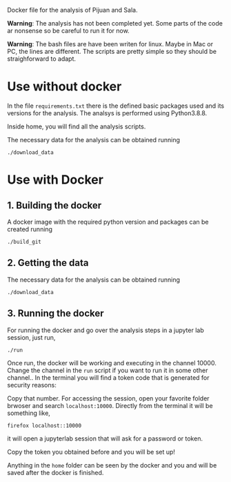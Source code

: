 Docker file for the analysis of Pijuan and Sala.

**Warning**: The analysis has not been completed yet. Some parts of the code ar nonsense so be careful to run it for now.

**Warning**: The bash files are have been writen for linux. Maybe in Mac or PC, the lines are different. The scripts are pretty simple so they should be straighforward to adapt.

# Use without docker

In the file `requirements.txt` there is the defined basic packages used and its versions for the analysis. The analsys is performed using Python3.8.8.

Inside home, you will find all the analysis scripts.

The necessary data for the analysis can be obtained running

```
./download_data
```

# Use with Docker

## 1. Building the docker
A docker image with the required python version and packages can be created running

```
./build_git
```

## 2. Getting the data
The necessary data for the analysis can be obtained running

```
./download_data
```

## 3. Running the docker
For running the docker and go over the analysis steps in a jupyter lab session, just run,

```
./run
```

Once run, the docker will be working and executing in the channel 10000. Change the channel in the `run` script if you want to run it in some other channel.. In the terminal you will find a token code that is generated for security reasons:

[](assets/token.png)

Copy that number. For accessing the session, open your favorite folder brwoser and search `localhost:10000`. Directly from the terminal it will be something like,

```
firefox localhost::10000
```

it will open a jupyterlab session that will ask for a password or token.  

[](assets/jupyterlab.png)

Copy the token you obtained before and you will be set up! 

Anything in the `home` folder can be seen by the docker and you and will be saved after the docker is finished.


